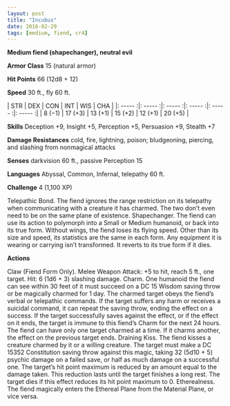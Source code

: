 ```yaml
---
layout: post
title: "Incubus"
date: 2016-02-29
tags: [medium, fiend, cr4]
---
```


**Medium fiend (shapechanger), neutral evil**

**Armor Class** 15 (natural armor)

**Hit Points** 66 (12d8 + 12)

**Speed** 30 ft., fly 60 ft.

|   STR   |   DEX   |   CON   |   INT   |   WIS   |   CHA   |
|: ----- :|: ----- :|: ----- :|: ----- :|: ----- :|: ----- :|
| 8 (−1) | 17 (+3) | 13 (+1) | 15 (+2) | 12 (+1) | 20 (+5) |

**Skills** Deception +9, Insight +5, Perception +5, Persuasion +9, Stealth +7 

**Damage Resistances** cold, fire, lightning, poison; bludgeoning, piercing, and slashing from nonmagical attacks 

**Senses** darkvision 60 ft., passive Perception 15 

**Languages** Abyssal, Common, Infernal, telepathy 60 ft. 

**Challenge** 4 (1,100 XP)

Telepathic Bond. The fiend ignores the range restriction on its telepathy when communicating with a creature it has charmed. The two don’t even need to be on the same plane of existence. Shapechanger. The fiend can use its action to polymorph into a Small or Medium humanoid, or back into its true form. Without wings, the fiend loses its flying speed. Other than its size and speed, its statistics are the same in each form. Any equipment it is wearing or carrying isn’t transformed. It reverts to its true form if it dies. 

**Actions**

Claw (Fiend Form Only). Melee Weapon Attack: +5 to hit, reach 5 ft., one target. Hit: 6 (1d6 + 3) slashing damage. Charm. One humanoid the fiend can see within 30 feet of it must succeed on a DC 15 Wisdom saving throw or be magically charmed for 1 day. The charmed target obeys the fiend’s verbal or telepathic commands. If the target suffers any harm or receives a suicidal command, it can repeat the saving throw, ending the effect on a success. If the target successfully saves against the effect, or if the effect on it ends, the target is immune to this fiend’s Charm for the next 24 hours. The fiend can have only one target charmed at a time. If it charms another, the effect on the previous target ends. Draining Kiss. The fiend kisses a creature charmed by it or a willing creature. The target must make a DC 15352 Constitution saving throw against this magic, taking 32 (5d10 + 5) psychic damage on a failed save, or half as much damage on a successful one. The target’s hit point maximum is reduced by an amount equal to the damage taken. This reduction lasts until the target finishes a long rest. The target dies if this effect reduces its hit point maximum to 0. Etherealness. The fiend magically enters the Ethereal Plane from the Material Plane, or vice versa.